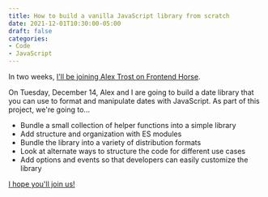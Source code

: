 ```yaml
---
title: How to build a vanilla JavaScript library from scratch
date: 2021-12-01T10:30:00-05:00
draft: false
categories:
- Code
- JavaScript
---
```


In two weeks, [I'll be joining Alex Trost on Frontend Horse](https://frontend.horse/episode/building-a-javascript-library-from-scratch).

On Tuesday, December 14, Alex and I are going to build a date library that you can use to format and manipulate dates with JavaScript. As part of this project, we're going to...

- Bundle a small collection of helper functions into a simple library
- Add structure and organization with ES modules
- Bundle the library into a variety of distribution formats
- Look at alternate ways to structure the code for different use cases
- Add options and events so that developers can easily customize the library

[I hope you'll join us!](https://frontend.horse/episode/building-a-javascript-library-from-scratch)
